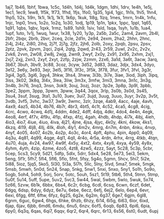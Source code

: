 1aj7, 1b46, 1bhf, 1bwa, 1c5c, 1d4h, 1d4j, 1d4k, 1dgm, 1dhi, 1drv, 1e4h, 1e5j, 1ec1, 1ec9, 1ew8, 1f5k, 1f73, 1fhd, 1fjs, 1fo0, 1g35, 1gi4, 1gjc, 1h1s, 1hi5, 1hn4, 1hp5, 1i2s, 1i9n, 1k1i, 1k1j, 1k1l, 1k6p, 1kuk, 1l8g, 1lzq, 1mes, 1mrn, 1n4k, 1nfu, 1njc, 1np0, 1nvs, 1o2o, 1o2q, 1o30, 1odj, 1p19, 1p1n, 1pkx, 1ppc, 1ppl, 1q65, 1q91, 1qbs, 1qbv, 1qxk, 1rmz, 1s89, 1sh9, 1siv, 1sld, 1sqa, 1syh, 1u1b, 1ua4, 1upf, 1uto, 1v1j, 1wuq, 1wur, 1x38, 1y20, 1y3p, 2a5b, 2a5c, 2am4, 2avm, 2b4l, 2bfr, 2bqv, 2brb, 2bvr, 2ceq, 2cle, 2d1n, 2e94, 2exm, 2ha2, 2hhn, 2hnc, 2i4j, 2i4z, 2i80, 2ihq, 2j7f, 2j7g, 2jfz, 2jh6, 2olb, 2oxy, 2pqb, 2psu, 2psv, 2ptz, 2pvk, 2pvm, 2qci, 2qi4, 2qtg, 2qwd, 2r43, 2r59, 2uwl, 2v2c, 2v2v, 2vk6, 2vvn, 2w08, 2w8j, 2wjg, 2wn9, 2wyf, 2x0y, 2x91, 2x95, 2xhm, 2xj1, 2xj7, 2xjj, 2xn3, 2xyf, 2xyt, 2zfp, 2zjw, 2zmm, 2zx6, 3a1d, 3a6t, 3acw, 3arq, 3b67, 3buh, 3bv9, 3c88, 3coz, 3cyw, 3d52, 3d83, 3daz, 3djx, 3dx4, 3dyo, 3e12, 3e6y, 3e93, 3ejr, 3el5, 3f16, 3f3c, 3f5k, 3f78, 3fur, 3fv1, 3fvl, 3g3r, 3gi4, 3gi5, 3gi6, 3gy4, 3hkw, 3hs4, 3hww, 3i3b, 3i7e, 3iae, 3iod, 3iph, 3ipq, 3iss, 3k02, 3k8q, 3l4x, 3lea, 3liw, 3m3x, 3mfw, 3mi3, 3mna, 3n1c, 3n3g, 3n4b, 3n76, 3nq3, 3nsn, 3ok9, 3ouj, 3ozj, 3ozr, 3p2e, 3p8p, 3p9l, 3pbb, 3pe2, 3ppm, 3ppp, 3pwm, 3pww, 3q44, 3qox, 3rlp, 3s0b, 3s0d, 3s45, 3su4, 3suf, 3sug, 3ta1, 3u10, 3uev, 3ui7, 3ujd, 3uug, 3uuo, 3uyr, 3v2p, 3v5t, 3vdb, 3vf5, 3vhc, 3w37, 3w9r, 3wmc, 3zlr, 3zqe, 4ab9, 4acc, 4aje, 4avh, 4ax9, 4az5, 4b34, 4b76, 4b7r, 4br3, 4bt5, 4c1t, 4c52, 4ca5, 4cg8, 4cig, 4crc, 4cwo, 4cwq, 4d1j, 4ddm, 4de2, 4dff, 4djq, 4dkr, 4do4, 4e4n, 4egk, 4eo8, 4erf, 4f7v, 4f9u, 4flp, 4fxp, 4fzj, 4gah, 4hdb, 4hdp, 4i7k, 4ibj, 4ieh, 4io3, 4io7, 4iue, 4iuo, 4iva, 4j21, 4jne, 4jsa, 4jyc, 4k0y, 4kni, 4kow, 4ks1, 4kzq, 4l19, 4lj8, 4llj, 4llk, 4loh, 4ly1, 4m2v, 4mrg, 4n7m, 4nbn, 4nku, 4nvp, 4nyf, 4o05, 4o07, 4o2b, 4o2p, 4o3c, 4or4, 4pft, 4phu, 4pin, 4pp0, 4q09, 4q3u, 4q81, 4q99, 4qge, 4ql1, 4qll, 4r4o, 4r5a, 4rdn, 4rhx, 4rrg, 4tkb, 4tqn, 4u70, 4uja, 4v24, 4w97, 4w9f, 4x5y, 4xt2, 4xtx, 4xy8, 4xya, 4y59, 4y8x, 4yhm, 4yth, 4zip, 4zme, 4zo5, 4zt8, 4zw5, 4zzz, 5ayt, 5c28, 5c3p, 5cbr, 5cep, 5cs3, 5cy9, 5d21, 5dfp, 5dlx, 5drr, 5dx4, 5e28, 5e73, 5ei3, 5ekm, 5eng, 5f1r, 5fh7, 5fl4, 5fl6, 5flo, 5fnt, 5fsy, 5g4o, 5gmn, 5hcv, 5hi7, 5i2e, 5i88, 5ioz, 5jq5, 5ko5, 5l30, 5l3a, 5l7h, 5llc, 5lny, 5lvd, 5ma7, 5mek, 5mgk, 5msb, 5mwh, 5n0d, 5n24, 5nap, 5nkg, 5nw1, 5nxi, 5nxo, 5ny1, 5o1h, 5o9o, 5ogb, 5oh4, 5oh9, 5orj, 5orv, 5otc, 5ouh, 5sz1, 5t19, 5tb6, 5th4, 5tmn, 5tmp, 5u0f, 5u14, 5uff, 5upe, 5uv2, 5vc3, 5w44, 5wal, 5wbm, 5wlo, 5wuk, 5x74, 5z66, 5zvw, 6b1k, 6bbx, 6bs4, 6c2r, 6cbg, 6cdl, 6csq, 6cwn, 6czf, 6det, 6dgq, 6dsp, 6dyy, 6dyz, 6e7u, 6ebe, 6ecz, 6efj, 6ej2, 6elo, 6ep4, 6evr, 6exi, 6fgg, 6ftf, 6ftw, 6fyz, 6g25, 6g2e, 6g2m, 6g37, 6ge7, 6gjm, 6gl8, 6gnm, 6guc, 6gw4, 6hgs, 6hke, 6hzb, 6hzy, 6i14, 6i5g, 6i63, 6ior, 6ixd, 6jap, 6jav, 6jbb, 6md6, 6mdu, 6nu5, 6nzv, 6of5, 6oqb, 6p83, 6pi6, 6pia, 6py0, 6q3q, 6qas, 6qi7, 6qqv, 6qr2, 6qr4, 6qrc, 6r13, 6s56, 6st0, 6udt, 6upj
